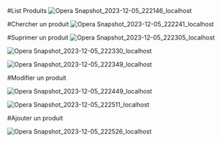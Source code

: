 #List Produits
![Opera Snapshot_2023-12-05_222146_localhost](https://github.com/Achrafkadmiri/AngularActivi5/assets/95657794/4701653b-26e9-4b82-9a82-27d223d23d9d)

#Chercher un produit
![Opera Snapshot_2023-12-05_222241_localhost](https://github.com/Achrafkadmiri/AngularActivi5/assets/95657794/b9992b36-57cb-4538-ad27-2c9582f8761c)

#Suprimer un produit
![Opera Snapshot_2023-12-05_222305_localhost](https://github.com/Achrafkadmiri/AngularActivi5/assets/95657794/d9802865-824f-4d46-9110-c06109b2e5e2)

![Opera Snapshot_2023-12-05_222330_localhost](https://github.com/Achrafkadmiri/AngularActivi5/assets/95657794/093ccb07-94a7-464e-9f49-c0748ec8beac)

![Opera Snapshot_2023-12-05_222349_localhost](https://github.com/Achrafkadmiri/AngularActivi5/assets/95657794/e47d754d-67ff-43ff-a727-0d0d3abc8aa9)


#Modifier un produit

![Opera Snapshot_2023-12-05_222449_localhost](https://github.com/Achrafkadmiri/AngularActivi5/assets/95657794/25069e3e-1af4-4fd5-b52b-fe8374f31128)

![Opera Snapshot_2023-12-05_222511_localhost](https://github.com/Achrafkadmiri/AngularActivi5/assets/95657794/6d36f1c6-e400-4c88-afd7-f823a5f71e4f)

#Ajouter un produit

![Opera Snapshot_2023-12-05_222526_localhost](https://github.com/Achrafkadmiri/AngularActivi5/assets/95657794/dad74151-9902-4dab-9d53-75d2700c017f)
